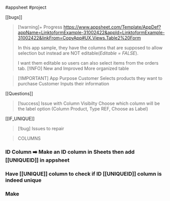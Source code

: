 #appsheet #project 

[[bugs]]

> [!warning]+ Progress
> https://www.appsheet.com/Template/AppDef?appName=LinktoformExample-31002422&appId=LinktoformExample-31002422&linkFrom=CopyApp#UX.Views.Table2%20Form
> 
> In this app sample, they have the columns that are supposed to allow selection but instead are NOT editable(_Editable = FALSE_). 
> 
> I want them editable so users can also select items from the orders tab. 
> [!INFO] New and Improved
> More organized table


> [!IMPORTANT] App Purpose
> Customer Selects products they want to purchase
> Customer Inputs their information
> 

[[Questions]]

> [!success] Issue with Column Visibilty
> Choose which column will be the label option (Column Product, Type REF, Choose as Label)

[[IF_UNIQUE]]


> [!bug] Issues to repair

> COLUMNS

### ID Column ➡️ Make an ID column in Sheets then add [[UNIQUEID]] in appsheet

### Have [[UNIQUE]] column to check if ID [[UNIQUEID]] column is indeed unique

### Make 